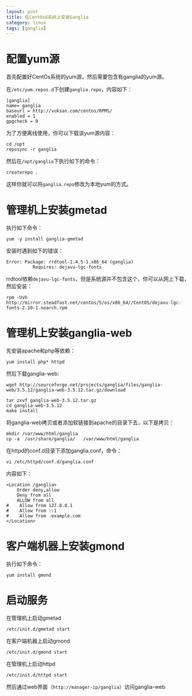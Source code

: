 ```yaml
---
layout: post
title: 在CentOs6系统上安装Ganglia
category: linux
tags: [ganglia]
---
```


# 配置yum源

首先配置好CentOs系统的yum源，然后需要包含有ganglia的yum源。

在`/etc/yum.repos.d`下创建`ganglia.repo`，内容如下：

```
[ganglia]
name= ganglia
baseurl = http://vuksan.com/centos/RPMS/
enabled = 1
gpgcheck = 0
```
为了方便离线使用，你可以下载该yum源内容：

```
cd /opt
reposync -r ganglia
```
<!-- more -->

然后在`/opt/ganglia`下执行如下的命令：

```
createrepo .
```

这样你就可以将`ganglia.repo`修改为本地yum的方式。

# 管理机上安装gmetad

执行如下命令：

```
yum -y install ganglia-gmetad
```

安装时遇到如下的错误：

```
Error: Package: rrdtool-1.4.5-1.x86_64 (ganglia)
          Requires: dejavu-lgc-fonts
```

rrdtool依赖`dejavu-lgc-fonts`，但是系统源并不包含这个，你可以从网上下载，然后安装：

```
rpm -Uvh http://mirror.steadfast.net/centos/5/os/x86_64//CentOS/dejavu-lgc-fonts-2.10-1.noarch.rpm
```
# 管理机上安装ganglia-web

先安装apache和php等依赖：

```
yum install php* httpd
```

然后下载ganglia-web:

```
wget http://sourceforge.net/projects/ganglia/files/ganglia-web/3.5.12/ganglia-web-3.5.12.tar.gz/download

tar zxvf ganglia-web-3.5.12.tar.gz
cd ganglia-web-3.5.12
make install
```
将ganglia-web拷贝或者添加软链接到apache的目录下去，以下是拷贝：

```
mkdir /var/www/html/ganglia
cp -a  /usr/share/ganglia/   /var/www/html/ganglia
```

在httpd的conf.d目录下添加ganglia.conf，命令：

```
vi /etc/httpd/conf.d/ganglia.conf
```

内容如下：

```
<Location /ganglia>
    Order deny,allow
    Deny from all
    ALLOW from all
#    Allow from 127.0.0.1
#    Allow from ::1
#    Allow from .example.com
</Location>
```

# 客户端机器上安装gmond

执行如下命令：

```
yum install gmond
```

# 启动服务

在管理机上启动gmetad

```
/etc/init.d/gmetad start
```

在客户端机器上启动gmond

```
/etc/init.d/gmond start
```

在管理机上启动httpd

```
/etc/init.d/httpd start
```

然后通过web界面（`http://manager-ip/ganglia`）访问ganglia-web




